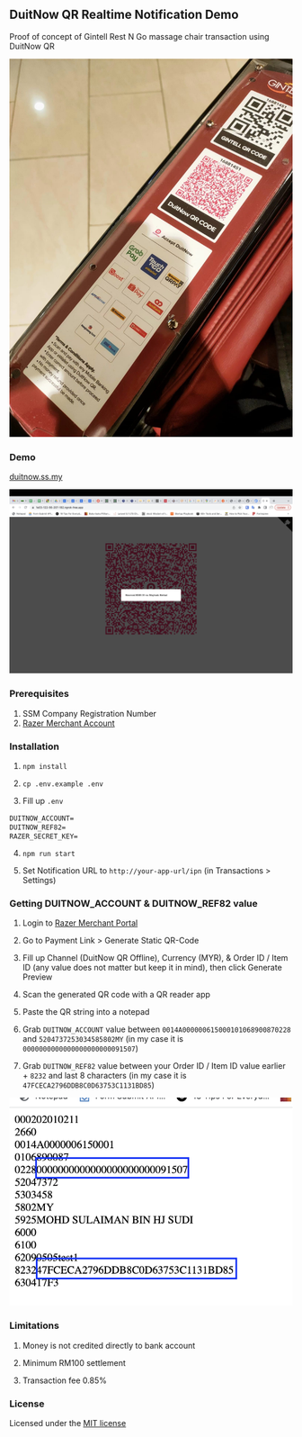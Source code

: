 
## DuitNow QR Realtime Notification Demo

Proof of concept of Gintell Rest N Go massage chair transaction using DuitNow QR

![Massage Chair](/images/massage-chair.jpeg "Massage Chair")

### Demo

[duitnow.ss.my](http://duitnow.ss.my)

![Demo](/images/demo.png "Demo")

### Prerequisites

1. SSM Company Registration Number
2. [Razer Merchant Account](https://booster.merchant.razer.com)

### Installation

1. `npm install`

2. `cp .env.example .env`

3. Fill up `.env`

```
DUITNOW_ACCOUNT=
DUITNOW_REF82=
RAZER_SECRET_KEY=
```

4. `npm run start`

5. Set Notification URL to `http://your-app-url/ipn` (in Transactions > Settings)

### Getting DUITNOW_ACCOUNT & DUITNOW_REF82 value

1. Login to [Razer Merchant Portal](https://portal.merchant.razer.com)

2. Go to Payment Link > Generate Static QR-Code

3. Fill up Channel (DuitNow QR Offline), Currency (MYR), & Order ID / Item ID (any value does not matter but keep it in mind), then click Generate Preview

4. Scan the generated QR code with a QR reader app

5. Paste the QR string into a notepad

6. Grab `DUITNOW_ACCOUNT` value between `0014A000000615000101068900870228` and `5204737253034585802MY` (in my case it is `0000000000000000000000091507`)

7. Grab `DUITNOW_REF82` value between your Order ID / Item ID value earlier + `8232` and last 8 characters (in my case it is `47FCECA2796DDB8C0D63753C1131BD85`)

![DuitNow Values](/images/duitnow-values.png "DuitNow Values")

### Limitations

1. Money is not credited directly to bank account

2. Minimum RM100 settlement

3. Transaction fee 0.85%


### License

Licensed under the [MIT license](http://opensource.org/licenses/MIT)


